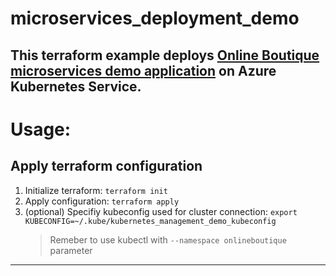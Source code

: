 # microservices_deployment_demo
This terraform example deploys [Online Boutique microservices demo application](https://github.com/GoogleCloudPlatform/microservices-demo) on Azure Kubernetes Service.
---
# Usage:
## Apply terraform configuration
1. Initialize terraform: `terraform init`
2. Apply configuration: `terraform apply`
3. (optional) Specifiy kubeconfig used for cluster connection: 
   `export KUBECONFIG=~/.kube/kubernetes_management_demo_kubeconfig`
    > Remeber to use kubectl with `--namespace onlineboutique` parameter

---
